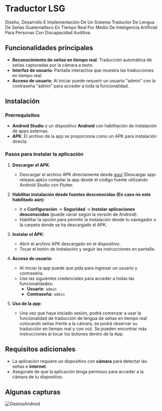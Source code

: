 # Traductor LSG
Diseño, Desarrollo E Implementación De  Un Sistema Traductor De Lengua  De Señas Guatemalteco En Tiempo Real  Por Medio De Inteligencia Artificial  Para Personas Con Discapacidad Auditiva

## Funcionalidades principales

- **Reconocimiento de señas en tiempo real**: Traducción automática de señas capturadas por la cámara a texto.
- **Interfaz de usuario**: Pantalla interactiva que muestra las traducciones en tiempo real.
- **Acceso de usuario**: Al iniciar puede requerir un usuario "admin" con la contraseña "admin" para acceder a toda la funcionalidad.

## Instalación

### Prerrequisitos

- **Android Studio** o un dispositivo **Android** con habilitación de instalación de apps externas.
- **APK**: El archivo de la app se proporciona como un APK para instalación directa.

### Pasos para instalar la aplicación

1. **Descargar el APK**: 
   - Descargar el archivo APK directamente desde [aquí](app-release.apk) (Descargar app-release.apk)o compilar la app desde el código fuente utilizando Android Studio con Flutter.

2. **Habilitar instalación desde fuentes desconocidas (En caso no este habilitado aún)**:
   - Ir a **Configuración** -> **Seguridad** -> **Instalar aplicaciones desconocidas** (puede variar según la versión de Android).
   - Habilitar la opción para permitir la instalación desde tu navegador o la carpeta donde se ha descargado el APK.

3. **Instalar el APK**:
   - Abrir el archivo APK descargado en el dispositivo.
   - Tocar el botón de instalación y seguir las instrucciones en pantalla.

4. **Acceso de usuario**:
   - Al iniciar la app puede que pida para ingresar un usuario y contraseña.
   - Use las siguientes credenciales para acceder a todas las funcionalidades:
     - **Usuario**: `admin`
     - **Contraseña**: `admin`

5. **Uso de la app**:
   - Una vez que haya iniciado sesión, podrá comenzar a usar la funcionalidad de traducción de lengua de señas en tiempo real colocando señas frente a la cámara, se podrá observar su traducción en tiempo real y con voz. Se pueden encontrar más instrucciones al tocar los botones dentro de la App.

## Requisitos adicionales

- La aplicación requiere un dispositivo con **cámara** para detectar las señas e **internet**.
- Asegúrate de que la aplicación tenga permisos para acceder a la cámara de tu dispositivo.

## Algunas capturas
![GestosAndroid](https://github.com/user-attachments/assets/d8dc2da9-00e3-4e7e-8116-4d4d62bf1bc4)

